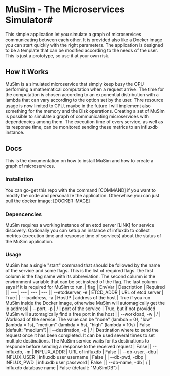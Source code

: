 # MuSim - The Microservices Simulator#
This simple application let you simulate a graph of microservices communicating between each other. It is provided also like a Docker image you can start quickly with the right parameters. The application is designed to be a template that can be modified according to the needs of the user.
This is just a prototype, so use it at your own risk.

## How it Works ##
MuSim is a simulated microservice that simply keep busy the CPU performing a mathematical computation when a request arrive. The time for the computation is chosen according to an exponential distribution with a lambda that can vary according to the option set by the user. Thre resource usage is now limited to CPU, maybe in the future I will implement also something for the memory and the Disk operations.
Creating a set of MuSim is possible to simulate a graph of communicating microservices with dependencies among them. The execution time of every service, as well as its response time, can be monitored sending these metrics to an influxdb instance.

## Docs ##
This is the documentation on how to install MuSim and how to create a graph of microservices.

### Installation ###
You can go-get this repo with the command
[COMMAND]
if you want to modify the code and personalize the application. Otherwhise you can just pull the docker image:
[DOCKER IMAGE]

### Depencencies ###
MuSim requires a working instance of an etcd server [LINK] for service discovery.
Optionally you can setup an instance of influxdb to collect metrics (execution time and response time of services) about the status of the MuSim application.

### Usage ###
MuSim has a single "start" command that should be followed by the name of the service and some flags.
This is the list of required flags. the first column is the flag name with its abbreviation. The second column is the environment variable that can be set instead of the flag. The last column says if it is required for MuSim to run.
| flag | EnvVar | Description | Required |
| --- | --- | --- | --- |
| --etcdserver, -e | ETCD_ADDR | URL of etcd server | True |
| --ipaddress, -a | HostIP | address of the host | True if you run MuSim inside the Docker image, otherwise MuSim will automagically get the ip address|
| --port, -p | / | port of the service | True, but if not provided MuSim will automagically find a free port in the host |
| --workload, -w | / | Workload of the service. The value can be "none" (lambda = 0), "low" (lambda = 1s), "medium" (lambda = 5s), "high" (lambda = 10s) | False (default: "medium")|
| --destination, -d | / | Destination where to send the request once it has been completed. It can be used several times to set multiple destinations. The MuSim service waits for its destinations to responde before sending a response to the received request | False|
| --influxdb, -m | INFLUX_ADDR | URL of influxdb | False |
| --db-user, -dbu | INFLUX_USER | influxdb user username | False |
| --db-pwd, -dbp | INFLUX_PWD | influxdb user password | False |
| --db-name, -db | / | influxdb database name | False (default: "MuSimDB") |

